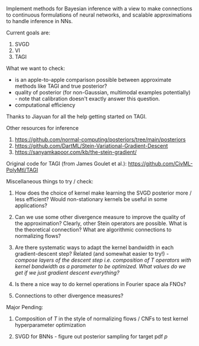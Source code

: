 Implement methods for Bayesian inference with a view to make connections to continuous formulations of neural networks, and scalable approximations to handle inference in NNs. 

Current goals are:
1. SVGD
2. VI
3. TAGI

What we want to check:

- is an apple-to-apple comparison possible between approximate methods like TAGI and true posterior?
- quality of posterior (for non-Gaussian, multimodal examples potentially) - note that calibration doesn't exactly answer this question.
- computational efficiency


<!-- (if 1 and 2 are possible, there's a good scope of extending TAGI to NN models - specifically NODEs once we can resolve the conceptual issues of propagating uncertainties in time) -->

Thanks to Jiayuan for all the help getting started on TAGI.

Other resources for inference
1. https://github.com/normal-computing/posteriors/tree/main/posteriors
2. https://github.com/DartML/Stein-Variational-Gradient-Descent
3. https://sanyamkapoor.com/kb/the-stein-gradient/


Original code for TAGI (from James Goulet et al.): https://github.com/CivML-PolyMtl/TAGI


Miscellaneous things to try / check:

1. How does the choice of kernel make learning the SVGD posterior more / less efficient? Would non-stationary kernels be useful in some applications?

2. Can we use some other divergence measure to improve the quality of the approximation? Clearly, other Stein operators are possible. What is the theoretical connection? What are algorithmic connections to normalizing flows?

3. Are there systematic ways to adapt the kernel bandwidth in each gradient-descent step? Related (and somewhat easier to try!) - _compose layers of the descent step i.e. composition of $T$ operators with kernel bandwidth as a parameter to be optimized. What values do we get if we just gradient descent everything?_

4. Is there a nice way to do kernel operations in Fourier space ala FNOs?

5. Connections to other divergence measures?

Major Pending:

1. Composition of $T$ in the style of normalizing flows / CNFs to test kernel hyperparameter optimization

2. SVGD for BNNs - figure out posterior sampling for target pdf $p$